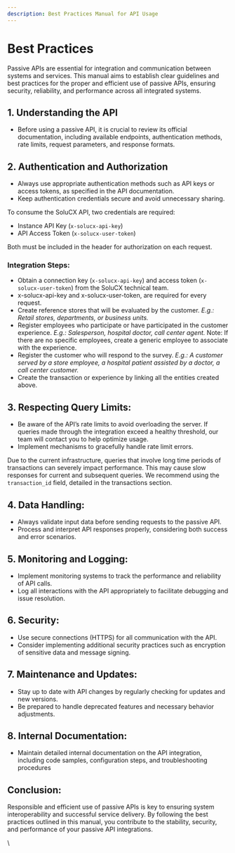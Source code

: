 ```yaml
---
description: Best Practices Manual for API Usage
---
```


# Best Practices

Passive APIs are essential for integration and communication between systems and services. This manual aims to establish clear guidelines and best practices for the proper and efficient use of passive APIs, ensuring security, reliability, and performance across all integrated systems.

## 1. Understanding the API

* Before using a passive API, it is crucial to review its official documentation, including available endpoints, authentication methods, rate limits, request parameters, and response formats.

## 2. Authentication and Authorization

* Always use appropriate authentication methods such as API keys or access tokens, as specified in the API documentation.
* Keep authentication credentials secure and avoid unnecessary sharing.

To consume the SoluCX API, two credentials are required:

* Instance API Key (`x-solucx-api-key`)
* API Access Token (`x-solucx-user-token`)

Both must be included in the header for authorization on each request.

### Integration Steps:

* &#x20;Obtain a connection key (`x-solucx-api-key`) and access token (`x-solucx-user-token`) from the SoluCX technical team.
* x-solucx-api-key and x-solucx-user-token, are required for every request.
* &#x20;Create reference stores that will be evaluated by the customer. _E.g.: Retail stores, departments, or business units._
* &#x20;Register employees who participate or have participated in the customer experience. _E.g.: Salesperson, hospital doctor, call center agent._ Note: If there are no specific employees, create a generic employee to associate with the experience.
* Register the customer who will respond to the survey. _E.g.: A customer served by a store employee, a hospital patient assisted by a doctor, a call center customer._
* Create the transaction or experience by linking all the entities created above.

## 3. Respecting Query Limits:



* Be aware of the API’s rate limits to avoid overloading the server. If queries made through the integration exceed a healthy threshold, our team will contact you to help optimize usage.
* Implement mechanisms to gracefully handle rate limit errors.

Due to the current infrastructure, queries that involve long time periods of transactions can severely impact performance. This may cause slow responses for current and subsequent queries. We recommend using the `transaction_id` field, detailed in the transactions section.

## 4. Data Handling:

* Always validate input data before sending requests to the passive API.
* Process and interpret API responses properly, considering both success and error scenarios.

## 5. Monitoring and Logging:

* Implement monitoring systems to track the performance and reliability of API calls.
* Log all interactions with the API appropriately to facilitate debugging and issue resolution.

## 6. Security:

* Use secure connections (HTTPS) for all communication with the API.
* Consider implementing additional security practices such as encryption of sensitive data and message signing.

## 7. Maintenance and Updates:

* Stay up to date with API changes by regularly checking for updates and new versions.
* Be prepared to handle deprecated features and necessary behavior adjustments.

## 8. Internal Documentation:

* Maintain detailed internal documentation on the API integration, including code samples, configuration steps, and troubleshooting procedures

## Conclusion:

Responsible and efficient use of passive APIs is key to ensuring system interoperability and successful service delivery. By following the best practices outlined in this manual, you contribute to the stability, security, and performance of your passive API integrations.

\
